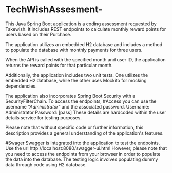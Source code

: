 # TechWishAssesment-
This Java Spring Boot application is a coding assessment requested by Takewish. 
It includes REST endpoints to calculate monthly reward points for users
based on their Purchase.

The application utilizes an embedded H2 database and includes 
a method to populate the database with monthly payments for three users.

When the API is called with the specified month and user ID, 
the application returns the reward points for that particular month.

Additionally, the application includes two unit tests. 
One utilizes the embedded H2 database, 
while the other uses Mockito for mocking dependencies.

The application also incorporates Spring Boot Security with 
a SecurityFilterChain. To access the endpoints,
#Access
you can use the username _"Administrator"_ and the associated password.
Username: Administrator
Password: [pass]
These details are hardcoded within the user details service 
for testing purposes.

Please note that without specific code or further information, 
this description provides a general understanding of the application's features.

#Swager
Swagger is integrated into the application to test the endpoints. 
Use the url http://localhost:8080/swagger-ui.html
However, please note that you need to access the endpoints from your browser 
in order to populate the data into the database. 
The testing logic involves populating dummy data through code using H2 database.